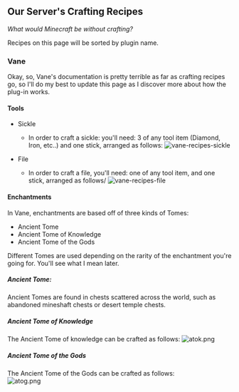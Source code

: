 <link rel="stylesheet" href="/MinecraftServer/assets/css/light-darkmode.css">

## Our Server's Crafting Recipes
*What would Minecraft be without crafting?*  

Recipes on this page will be sorted by plugin name.  

### Vane
Okay, so, Vane's documentation is pretty terrible as far as crafting recipes go, so I'll do my best to update this page as I discover more about how the plug-in works.  

#### Tools
- Sickle
  - In order to craft a sickle: you'll need: 3 of any tool item (Diamond, Iron, etc..) and one stick, arranged as follows:
    ![vane-recipes-sickle](/MinecraftServer/assets/images/recipes/vane/tools/sickle_gold.png)  

- File
  - In order to craft a file, you'll need: one of any tool item, and one stick, arranged as follows/
    ![vane-recipes-file](/MinecraftServer/assets/images/recipes/vane/tools/file_iron.png)
    

#### Enchantments

In Vane, enchantments are based off of three kinds of Tomes:  
- Ancient Tome
- Ancient Tome of Knowledge
- Ancient Tome of the Gods

Different Tomes are used depending on the rarity of the enchantment you're going for. You'll see what I mean later. 

##### Ancient Tome:
Ancient Tomes are found in chests scattered across the world, such as abandoned mineshaft chests or desert temple chests. 

##### Ancient Tome of Knowledge
The Ancient Tome of knowledge can be crafted as follows: 
![atok.png](/MinecraftServer/assets/images/recipes/vane/atok.png)

##### Ancient Tome of the Gods
The Ancient Tome of the Gods can be crafted as follows:  
![atog.png](/MinecraftServer/assets/images/recipes/vane/atog.png)


